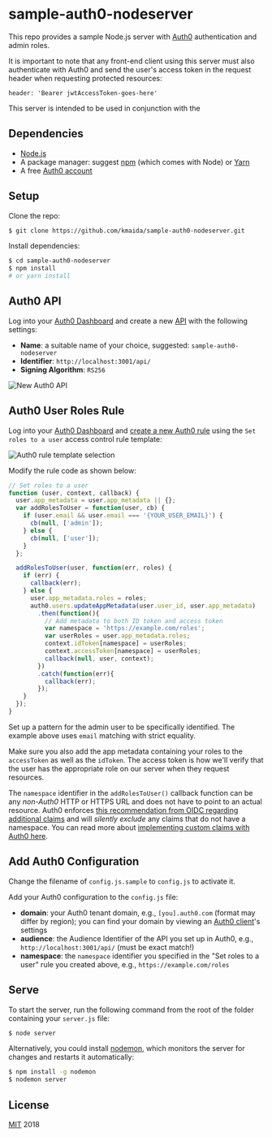 # sample-auth0-nodeserver

This repo provides a sample Node.js server with [Auth0](https://auth0.com) authentication and admin roles.

It is important to note that any front-end client using this server must also authenticate with Auth0 and send the user's access token in the request header when requesting protected resources:

```
header: 'Bearer jwtAccessToken-goes-here'
```

This server is intended to be used in conjunction with the 

## Dependencies

* [Node.js](https://nodejs.org)
* A package manager: suggest [npm](https://npmjs.com) (which comes with Node) or [Yarn](https://yarnpkg.com)
* A free [Auth0 account](https://auth0.com/signup)

## Setup

Clone the repo:

```bash
$ git clone https://github.com/kmaida/sample-auth0-nodeserver.git
```

Install dependencies:

```bash
$ cd sample-auth0-nodeserver
$ npm install
# or yarn install
```

## Auth0 API

Log into your [Auth0 Dashboard](https://manage.auth0.com) and create a new [API](https://manage.auth0.com/#/apis) with the following settings:

* **Name**: a suitable name of your choice, suggested: `sample-auth0-nodeserver`
* **Identifier**: `http://localhost:3001/api/`
* **Signing Algorithm**: `RS256`

![New Auth0 API](https://cdn.auth0.com/blog/ngatl/new-api.png)

## Auth0 User Roles Rule

Log into your [Auth0 Dashboard](https://manage.auth0.com) and [create a new Auth0 rule](https://manage.auth0.com/#/rules/create) using the `Set roles to a user` access control rule template:

![Auth0 rule template selection](https://cdn.auth0.com/blog/mean-series/rule-new.jpg)

Modify the rule code as shown below:

```js
// Set roles to a user
function (user, context, callback) {
  user.app_metadata = user.app_metadata || {};
  var addRolesToUser = function(user, cb) {
    if (user.email && user.email === '{YOUR_USER_EMAIL}') {
      cb(null, ['admin']);
    } else {
      cb(null, ['user']);
    }
  };

  addRolesToUser(user, function(err, roles) {
    if (err) {
      callback(err);
    } else {
      user.app_metadata.roles = roles;
      auth0.users.updateAppMetadata(user.user_id, user.app_metadata)
        .then(function(){
          // Add metadata to both ID token and access token
          var namespace = 'https://example.com/roles';
          var userRoles = user.app_metadata.roles;
          context.idToken[namespace] = userRoles;
          context.accessToken[namespace] = userRoles;
          callback(null, user, context);
        })
        .catch(function(err){
          callback(err);
        });
    }
  });
}
```

Set up a pattern for the admin user to be specifically identified. The example above uses `email` matching with strict equality.

Make sure you also add the app metadata containing your roles to the `accessToken` as well as the `idToken`. The access token is how we'll verify that the user has the appropriate role on our server when they request resources.

The `namespace` identifier in the `addRolesToUser()` callback function can be any _non-Auth0_ HTTP or HTTPS URL and does not have to point to an actual resource. Auth0 enforces [this recommendation from OIDC regarding additional claims](https://openid.net/specs/openid-connect-core-1_0.html#AdditionalClaims) and will _silently exclude_ any claims that do not have a namespace. You can read more about [implementing custom claims with Auth0 here](https://auth0.com/docs/scopes/current#custom-claims).

## Add Auth0 Configuration

Change the filename of `config.js.sample` to `config.js` to activate it.

Add your Auth0 configuration to the `config.js` file:

* **domain**: your Auth0 tenant domain, e.g., `[you].auth0.com` (format may differ by region); you can find your domain by viewing an [Auth0 client](https://manage.auth0.com/#/clients)'s settings
* **audience**: the Audience Identifier of the API you set up in Auth0, e.g., `http://localhost:3001/api/` (must be exact match!)
* **namespace**: the `namespace` identifier you specified in the "Set roles to a user" rule you created above, e.g., `https://example.com/roles`

## Serve

To start the server, run the following command from the root of the folder containing your `server.js` file:

```bash
$ node server
```

Alternatively, you could install [nodemon](https://nodemon.io/), which monitors the server for changes and restarts it automatically:

```bash
$ npm install -g nodemon
$ nodemon server
```

## License

[MIT](LICENSE) 2018
